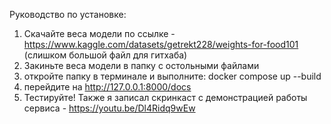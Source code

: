 Руководство по установке:
1) Скачайте веса модели по ссылке - https://www.kaggle.com/datasets/getrekt228/weights-for-food101 (слишком большой файл для гитхаба)
2) Закиньте веса модели в папку с остольными файлами
3) откройте папку в терминале и выполните: docker compose up --build
4) перейдите на http://127.0.0.1:8000/docs
5) Тестируйте!
Также я записал скринкаст с демонстрацией работы сервиса - https://youtu.be/Dl4Ridq9wEw
